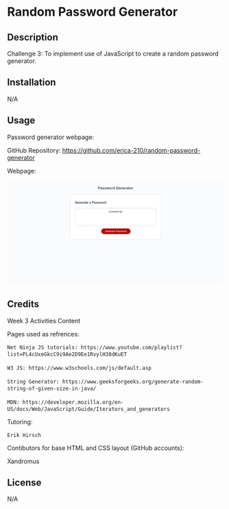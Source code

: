 # Random Password Generator

## Description

Challenge 3: To implement use of JavaScript to create a random password generator. 

## Installation

N/A

## Usage

Password generator webpage: 

GitHub Repository: https://github.com/erica-210/random-password-generator

Webpage: 

![Webpage screenshot](./Develop/Screenshot%20(8).png)


## Credits

Week 3 Activities Content

Pages used as refrences:

    Net Ninja JS tutorials: https://www.youtube.com/playlist?list=PL4cUxeGkcC9i9Ae2D9Ee1RvylH38dKuET

    W3 JS: https://www.w3schools.com/js/default.asp

    String Generator: https://www.geeksforgeeks.org/generate-random-string-of-given-size-in-java/

    MDN: https://developer.mozilla.org/en-US/docs/Web/JavaScript/Guide/Iterators_and_generators

Tutoring:

    Erik Hirsch


Contibutors for base HTML and CSS layout (GitHub accounts):

Xandromus


## License

N/A
